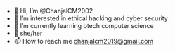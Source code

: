 - 👋 Hi, I’m @ChanjalCM2002
- 👀 I’m interested in ethical hacking and cyber security
- 🌱 I’m currently learning btech computer science
- 💞️ she/her
- 📫 How to reach me chanjalcm2019@gmail.com

<!---
ChanjalCM2002/ChanjalCM2002 is a ✨ special ✨ repository because its `README.md` (this file) appears on your GitHub profile.
You can click the Preview link to take a look at your changes.
--->
